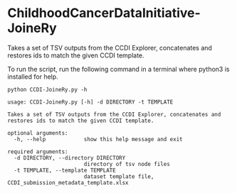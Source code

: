 # ChildhoodCancerDataInitiative-JoineRy
Takes a set of TSV outputs from the CCDI Explorer, concatenates and restores ids to match the given CCDI template.

To run the script, run the following command in a terminal where python3 is installed for help.

```
python CCDI-JoineRy.py -h
```
```
usage: CCDI-JoineRy.py [-h] -d DIRECTORY -t TEMPLATE

Takes a set of TSV outputs from the CCDI Explorer, concatenates and restores ids to match the given CCDI template.

optional arguments:
  -h, --help            show this help message and exit

required arguments:
  -d DIRECTORY, --directory DIRECTORY
                        directory of tsv node files
  -t TEMPLATE, --template TEMPLATE
                        dataset template file, CCDI_submission_metadata_template.xlsx
```
